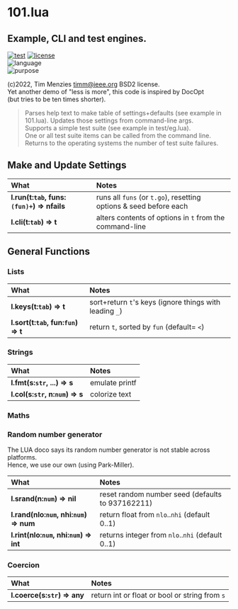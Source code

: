 
#	101.lua	

## Example, CLI and test engines.   	
[![test](https://github.com/burn/101/actions/workflows/test.yml/badge.svg)](https://github.com/burn/101/actions/workflows/test.yml)	
[![license](https://img.shields.io/badge/license-BSD--2-9cf)](LICENSE.md)	
![language](https://img.shields.io/npm/v/npm.svg?logo=Lua)	
![purpose](https://img.shields.io/npm/v/npm.svg?logo=Google%20Scholar)	
  	
(c)2022, Tim Menzies <timm@ieee.org> BSD2 license.        	
Yet another demo of "less is more", this code is inspired by DocOpt 	
(but tries to be ten times shorter). 	
   	
> Parses help text to make table of settings+defaults (see example in 101.lua).	
Updates those settings from command-line args.	
Supports a simple test suite (see example in test/eg.lua).	
One or all test suite items can be called from the command line.	
Returns to the operating systems the number of test suite failures.	
## Make and Update Settings	

| What | Notes |
|:---|:---|
| <b>l.run(t:`tab`, funs:`(fun)+`) &rArr;  nfails</b> |  runs all `funs` (or `t.go`), resetting options & seed before each |
| <b>l.cli(t:`tab`) &rArr;  t</b> |  alters contents of options in `t` from the  command-line |


## General Functions	
### Lists	

| What | Notes |
|:---|:---|
| <b>l.keys(t:`tab`) &rArr;  t</b> |  sort+return `t`'s keys (ignore things with leading `_`) |
| <b>l.sort(t:`tab`,  fun:`fun`) &rArr;  t</b> |  return `t`,  sorted by `fun` (default= `<`) |


### Strings	

| What | Notes |
|:---|:---|
| <b>l.fmt(s:`str`, ...) &rArr;  s</b> |  emulate printf |
| <b>l.col(s:`str`, n:`num`) &rArr; s</b> |  colorize text |


### Maths	
### Random number generator	
The LUA doco says its random number generator is not stable across platforms.	
Hence, we use our own (using Park-Miller).	

| What | Notes |
|:---|:---|
| <b>l.srand(n:`num`) &rArr;  nil</b> |  reset random number seed (defaults to 937162211)  |
| <b>l.rand(nlo:`num`, nhi:`num`) &rArr;  num</b> |  return float from `nlo`..`nhi` (default 0..1) |
| <b>l.rint(nlo:`num`, nhi:`num`) &rArr;  int</b> |  returns integer from `nlo`..`nhi` (default 0..1) |


### Coercion	

| What | Notes |
|:---|:---|
| <b>l.coerce(s:`str`) &rArr;  any</b> |  return int or float or bool or string from `s` |


